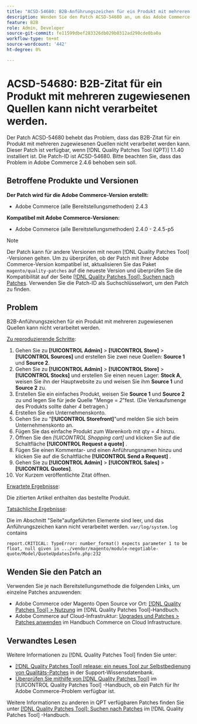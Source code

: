 ```yaml
---
title: "ACSD-54680: B2B-Anführungszeichen für ein Produkt mit mehreren zugewiesenen Quellen kann nicht verarbeitet werden"
description: Wenden Sie den Patch ACSD-54680 an, um das Adobe Commerce-Problem zu beheben, bei dem das B2B-Angebot für ein Produkt mit mehreren zugewiesenen Quellen nicht verarbeitet werden kann.
feature: B2B
role: Admin, Developer
source-git-commit: fe11599dbef283326db029b0312ad290cde0ba0a
workflow-type: tm+mt
source-wordcount: '442'
ht-degree: 0%

---
```


# ACSD-54680: B2B-Zitat für ein Produkt mit mehreren zugewiesenen Quellen kann nicht verarbeitet werden.

Der Patch ACSD-54680 behebt das Problem, dass das B2B-Zitat für ein Produkt mit mehreren zugewiesenen Quellen nicht verarbeitet werden kann. Dieser Patch ist verfügbar, wenn [!DNL Quality Patches Tool (QPT)] 1.1.40 installiert ist. Die Patch-ID ist ACSD-54680. Bitte beachten Sie, dass das Problem in Adobe Commerce 2.4.6 behoben sein soll.

## Betroffene Produkte und Versionen

**Der Patch wird für die Adobe Commerce-Version erstellt:**

* Adobe Commerce (alle Bereitstellungsmethoden) 2.4.3

**Kompatibel mit Adobe Commerce-Versionen:**

* Adobe Commerce (alle Bereitstellungsmethoden) 2.4.0 - 2.4.5-p5

>[!NOTE]
>
>Der Patch kann für andere Versionen mit neuen [!DNL Quality Patches Tool] -Versionen gelten. Um zu überprüfen, ob der Patch mit Ihrer Adobe Commerce-Version kompatibel ist, aktualisieren Sie das Paket `magento/quality-patches` auf die neueste Version und überprüfen Sie die Kompatibilität auf der Seite [[!DNL Quality Patches Tool]: Suchen nach Patches](https://experienceleague.adobe.com/tools/commerce-quality-patches/index.html). Verwenden Sie die Patch-ID als Suchschlüsselwort, um den Patch zu finden.

## Problem

B2B-Anführungszeichen für ein Produkt mit mehreren zugewiesenen Quellen kann nicht verarbeitet werden.

<u>Zu reproduzierende Schritte</u>:

1. Gehen Sie zu **[!UICONTROL Admin]** > **[!UICONTROL Store]** > **[!UICONTROL Sources]** und erstellen Sie zwei neue Quellen: **Source 1** und **Source 2**.
1. Gehen Sie zu **[!UICONTROL Admin]** > **[!UICONTROL Store]** > **[!UICONTROL Stocks]** und erstellen Sie einen neuen Lager: **Stock A**, weisen Sie ihn der Hauptwebsite zu und weisen Sie ihm **Source 1** und **Source 2** zu.
1. Erstellen Sie ein einfaches Produkt, weisen Sie **Source 1** und **Source 2** zu und legen Sie für jede Quelle &quot;Menge = *2*&quot;fest. (Die Verkaufsmenge des Produkts sollte daher *4* betragen.)
1. Erstellen Sie ein Unternehmenskonto.
1. Gehen Sie zu &quot;**[!UICONTROL Storefront]**&quot;und melden Sie sich beim Unternehmenskonto an.
1. Fügen Sie das einfache Produkt zum Warenkorb mit qty = *4* hinzu.
1. Öffnen Sie den *[!UICONTROL Shopping cart]* und klicken Sie auf die Schaltfläche **[!UICONTROL Request a quote]** .
1. Fügen Sie einen Kommentar- und einen Anführungsnamen hinzu und klicken Sie auf die Schaltfläche **[!UICONTROL Send a Request]** .
1. Gehen Sie zu **[!UICONTROL Admin]** > **[!UICONTROL Sales]** > **[!UICONTROL Quotes]**.
1. Vor Kurzem veröffentlichte Zitat öffnen.

<u>Erwartete Ergebnisse</u>:

Die zitierten Artikel enthalten das bestellte Produkt.

<u>Tatsächliche Ergebnisse</u>:

Die im Abschnitt &quot;Seite&quot;aufgeführten Elemente sind leer, und das Anführungszeichen kann nicht verarbeitet werden.
`var/log/system.log` contains

```
report.CRITICAL: TypeError: number_format() expects parameter 1 to be float, null given in .../vendor/magento/module-negotiable-quote/Model/QuoteUpdatesInfo.php:232
```

## Wenden Sie den Patch an

Verwenden Sie je nach Bereitstellungsmethode die folgenden Links, um einzelne Patches anzuwenden:

* Adobe Commerce oder Magento Open Source vor Ort: [[!DNL Quality Patches Tool] > Nutzung](/help/tools/quality-patches-tool/usage.md) im [!DNL Quality Patches Tool]-Handbuch.
* Adobe Commerce auf Cloud-Infrastruktur: [Upgrades und Patches > Patches anwenden](https://experienceleague.adobe.com/docs/commerce-cloud-service/user-guide/develop/upgrade/apply-patches.html) im Handbuch Commerce on Cloud Infrastructure.

## Verwandtes Lesen

Weitere Informationen zu [!DNL Quality Patches Tool] finden Sie unter:

* [[!DNL Quality Patches Tool] release: ein neues Tool zur Selbstbedienung von Qualitäts-Patches](https://experienceleague.adobe.com/en/docs/commerce-knowledge-base/kb/announcements/commerce-announcements/magento-quality-patches-released-new-tool-to-self-serve-quality-patches) in der Support-Wissensdatenbank.
* [Überprüfen Sie mithilfe von  [!DNL Quality Patches Tool]](/help/tools/quality-patches-tool/patches-available-in-qpt/check-patch-for-magento-issue-with-magento-quality-patches.md) im [!UICONTROL Quality Patches Tool] -Handbuch, ob ein Patch für Ihr Adobe Commerce-Problem verfügbar ist.


Weitere Informationen zu anderen in QPT verfügbaren Patches finden Sie unter [[!DNL Quality Patches Tool]: Suchen nach Patches](https://experienceleague.adobe.com/tools/commerce-quality-patches/index.html) im [!DNL Quality Patches Tool] -Handbuch.
